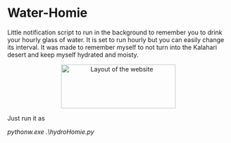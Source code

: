﻿# Water-Homie

Little notification script to run in the background to remember you to drink your hourly glass of water. It is set to run hourly but you can easily change its interval.
It was made to remember myself to not turn into the Kalahari desert and keep myself hydrated and moisty.


<p align="center">
       <img src="https://i.imgur.com/rxE1upt.png" width="260" height="100" alt="Layout of the website">
</p>

Just run it as 

*pythonw.exe .\hydroHomie.py*

